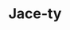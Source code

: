 ---
layout: "/layouts/home.njk"
title: "Jace-ty"
description: "#11ty #Simple #Quick"
imageName: "screenshot.jpg"
---
